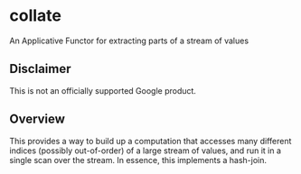# collate

An Applicative Functor for extracting parts of a stream of values

## Disclaimer

This is not an officially supported Google product.

## Overview

This provides a way to build up a computation that accesses many different
indices (possibly out-of-order) of a large stream of values, and run it in a
single scan over the stream.  In essence, this implements a hash-join.
